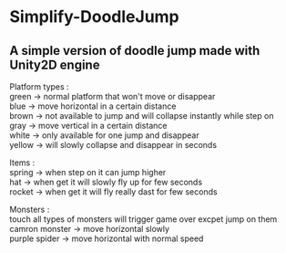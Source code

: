 # Simplify-DoodleJump
A simple version of doodle jump made with Unity2D engine
--------------------------------------------------------
Platform types :  
green -> normal platform that won't move or disappear  
blue -> move horizontal in a certain distance  
brown -> not available to jump and will collapse instantly while step on  
gray -> move vertical in a certain distance  
white -> only available for one jump and disappear  
yellow -> will slowly collapse and disappear in seconds  
  
Items :  
spring -> when step on it can jump higher  
hat -> when get it will slowly fly up for few seconds  
rocket -> when get it will fly really dast for few seconds  
  
Monsters :  
touch all types of monsters will trigger game over excpet jump on them  
camron monster -> move horizontal slowly  
purple spider -> move horizontal with normal speed  
